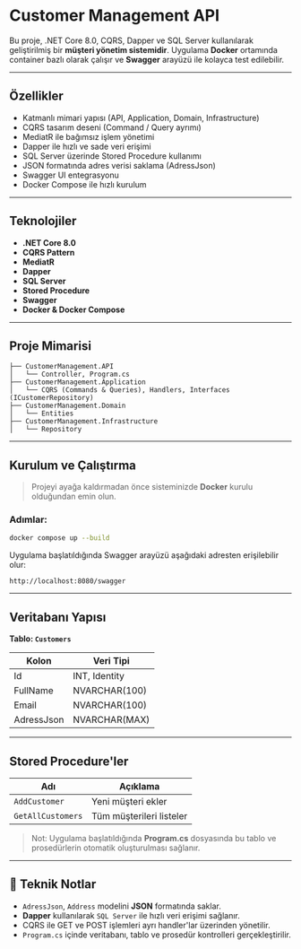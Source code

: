 # Customer Management API

Bu proje, .NET Core 8.0, CQRS, Dapper ve SQL Server kullanılarak geliştirilmiş bir **müşteri yönetim sistemidir**. Uygulama **Docker** ortamında container bazlı olarak çalışır ve **Swagger** arayüzü ile kolayca test edilebilir.

---

## Özellikler

- Katmanlı mimari yapısı (API, Application, Domain, Infrastructure)
- CQRS tasarım deseni (Command / Query ayrımı)
- MediatR ile bağımsız işlem yönetimi
- Dapper ile hızlı ve sade veri erişimi
- SQL Server üzerinde Stored Procedure kullanımı
- JSON formatında adres verisi saklama (AdressJson)
- Swagger UI entegrasyonu
- Docker Compose ile hızlı kurulum

---

## Teknolojiler

- **.NET Core 8.0**
- **CQRS Pattern**
- **MediatR**
- **Dapper**
- **SQL Server**
- **Stored Procedure**
- **Swagger**
- **Docker & Docker Compose**

---

## Proje Mimarisi

```
├── CustomerManagement.API
│   └── Controller, Program.cs
├── CustomerManagement.Application
│   └── CQRS (Commands & Queries), Handlers, Interfaces (ICustomerRepository)
├── CustomerManagement.Domain
│   └── Entities
├── CustomerManagement.Infrastructure
│   └── Repository

```

---

## Kurulum ve Çalıştırma

> Projeyi ayağa kaldırmadan önce sisteminizde **Docker** kurulu olduğundan emin olun.

### Adımlar:

```bash
docker compose up --build
```

Uygulama başlatıldığında Swagger arayüzü aşağıdaki adresten erişilebilir olur:

```
http://localhost:8080/swagger
```

---

## Veritabanı Yapısı

**Tablo: `Customers`**

| Kolon       | Veri Tipi         |
|-------------|-------------------|
| Id          | INT, Identity      |
| FullName    | NVARCHAR(100)      |
| Email       | NVARCHAR(100)      |
| AdressJson  | NVARCHAR(MAX)      |

---

## Stored Procedure'ler

| Adı              | Açıklama                     |
|------------------|------------------------------|
| `AddCustomer`     | Yeni müşteri ekler           |
| `GetAllCustomers` | Tüm müşterileri listeler     |

> Not: Uygulama başlatıldığında **Program.cs** dosyasında bu tablo ve prosedürlerin otomatik oluşturulması sağlanır.

---

## 📌 Teknik Notlar

- `AdressJson`, `Address` modelini **JSON** formatında saklar.
- **Dapper** kullanılarak `SQL Server` ile hızlı veri erişimi sağlanır.
- CQRS ile GET ve POST işlemleri ayrı handler'lar üzerinden yönetilir.
- `Program.cs` içinde veritabanı, tablo ve prosedür kontrolleri gerçekleştirilir.

